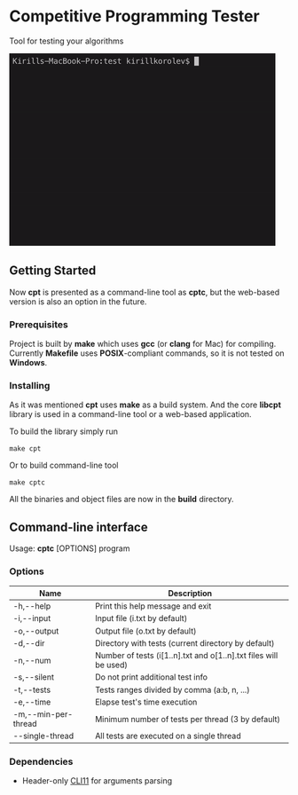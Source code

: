 # Competitive Programming Tester
Tool for testing your algorithms

![Alt Text](preview.gif)

## Getting Started

Now **cpt** is presented as a command-line tool as **cptc**, but the web-based version is also an option in the future.
### Prerequisites

Project is built by **make** which uses **gcc** (or **clang** for Mac) for compiling. Currently **Makefile** uses **POSIX**-compliant commands, so it is not tested on **Windows**.
### Installing

As it was mentioned **cpt** uses **make** as a build system. And the core **libcpt** library is used in a command-line tool or a web-based application.

To build the library simply run

```
make cpt
```

Or to build command-line tool

```
make cptc
```

All the binaries and object files are now in the **build** directory.

## Command-line interface

Usage: **cptc** [OPTIONS] program

### Options

| Name        | Description                                                                    |
| ----------- | ------------------------------------------------------------------------------ |
| -h,--help   | Print this help message and exit                                               |
| -i,--input  | Input file (i.txt by default)                                                  |
| -o,--output | Output file (o.txt by default)                                                 |
| -d,--dir    | Directory with tests (current directory by default)                            |
| -n,--num    | Number of tests (i[1..n].txt and o[1..n].txt files will be used)               |
| -s,--silent | Do not print additional test info                                              |
| -t,--tests  | Tests ranges divided by comma (a:b, n, ...)                                    |
| -e,--time   | Elapse test's time execution                                                   |
| -m,--min-per-thread | Minimum number of tests per thread (3 by default)                      |
| --single-thread | All tests are executed on a single thread                                  |
### Dependencies

- Header-only [CLI11](https://github.com/CLIUtils/CLI11) for arguments parsing


​              